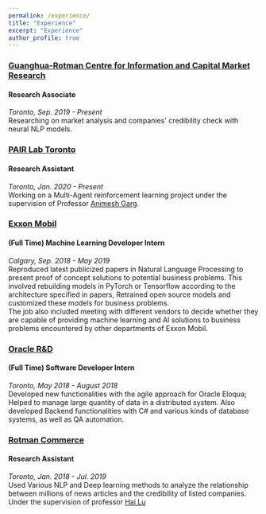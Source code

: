 ```yaml
---
permalink: /experience/
title: "Experience"
excerpt: "Experience"
author_profile: true
---
```


### [Guanghua-Rotman Centre for Information and Capital Market Research](https://guanghua-rotman.work/td)
#### Research Associate 
*Toronto, Sep. 2019 - Present* \
Researching on market analysis and companies' credibility check with neural NLP models.

### [PAIR Lab Toronto](https://pairlab.github.io/)
#### Research Assistant
*Toronto, Jan. 2020 - Present* \
Working on a Multi-Agent reinforcement learning project under the supervision of Professor [Animesh Garg](https://www.cs.toronto.edu/~garg/).

### [Exxon Mobil](https://corporate.exxonmobil.com/Locations/Canada)
#### (Full Time) Machine Learning Developer Intern
*Calgary, Sep. 2018 - May 2019*\
Reproduced latest publicized papers in Natural Language Processing to present proof of concept solutions to potential business problems. This involved rebuilding models in PyTorch or Tensorflow according to the architecture specified in papers, Retrained open source models and customized these models for business problems. \
The job also included meeting with different vendors to decide whether they are capable of providing machine learning and AI solutions to business problems encountered by other departments of Exxon Mobil.

### [Oracle R&D](https://labs.oracle.com)
#### (Full Time) Software Developer Intern
*Toronto, May 2018 - August 2018*\
Developed new functionalities with the agile approach for Oracle Eloqua; Helped to manage large quantity of data in a distributed system. Also developed Backend functionalities with C\# and various kinds of database systems, as well as QA automation.

### [Rotman Commerce](https://rotmancommerce.utoronto.ca)
#### Research Assistant 
*Toronto, Jan. 2018 - Jul. 2019* \
Used Various NLP and Deep learning methods to analyze the relationship between millions of news articles and the credibility of listed companies.
Under the supervision of professor [Hai Lu](http://www.rotman.utoronto.ca/FacultyAndResearch/Faculty/FacultyBios/Lu.aspx)















